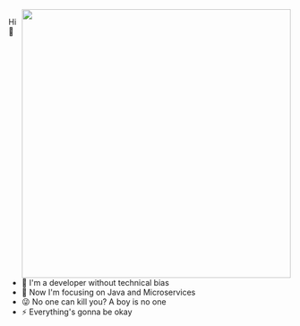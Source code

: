 <img align="right" style="width: 480px" src="https://github-readme-stats.vercel.app/api?username=xxxcrel&show_icons=true&icon_color=EB5757&text_color=f6d365&bg_color=213832&border_color=&hide_title=true" />

Hi 👋

- :yellow_heart:  I'm a developer without technical bias
- :dart:  Now I'm focusing on Java and Microservices
- :stuck_out_tongue_winking_eye:  No one can kill you? A boy is no one
- :zap:  Everything's gonna be okay
